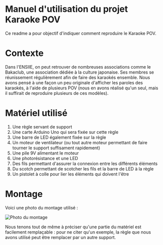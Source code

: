 # Manuel d'utilisation du projet Karaoke POV

Ce readme a pour objectif d'indiquer comment reproduire le Karaoke POV.

# Contexte

Dans l'ENSIIE, on peut retrouver de nombreuses associations comme le Bakaclub, une association dédiée à la culture japonaise. Ses membres se réunissement régulièrement afin de faire des karaokés ensemble. Nous avons pensé à une façon un peu originale d'afficher les paroles des karaokés, à l'aide de plusieurs POV (nous en avons réalisé qu'un seul, mais il suffirait de reproduire plusieurs de ces modèles).

# Matériel utilisé 

1) Une règle servant de support 
2) Une carte Arduino Uno qui sera fixée sur cette règle
3) Une barre de LED également fixée sur la règle
4) Un moteur de ventilateur (ou tout autre moteur permettant de faire tourner le support suffisament rapidement)
5) Une pile 9V alimentant le moteur
6) Une photorésistance et une LED
7) Des fils permettant d'assurer la connexion entre les différents éléments
8) Du scotch permettant de scotcher les fils et la barre de LED à la règle
9) Un pistolet à colle pour lier les éléments qui doivent l'être

# Montage

Voici une photo du montage utilisé :

![Photo du montage](https://64.media.tumblr.com/e52caf0b05eacad364ed925ba9e16d0b/e6597a0d5d49af53-6d/s640x960/4a87775ad736d8b300daf2540db7e7410841f42b.png) 

Nous tenons tout de même à préciser qu'une partie du matériel est facilement remplaçable : pour ne citer qu'un exemple, la règle que nous avons utilisé peut être remplacer par un autre support.
